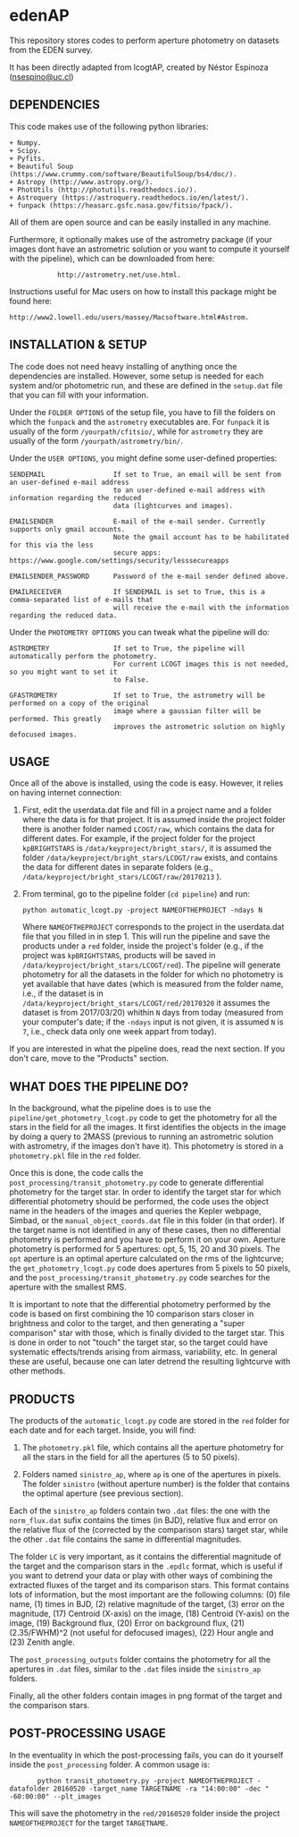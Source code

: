 # edenAP

This repository stores codes to perform aperture photometry on datasets from 
the EDEN survey. 

It has been directly adapted from lcogtAP, created by Néstor Espinoza (nsespino@uc.cl)

DEPENDENCIES
------------

This code makes use of the following python libraries:

    + Numpy.
    + Scipy.
    + Pyfits.
    + Beautiful Soup (https://www.crummy.com/software/BeautifulSoup/bs4/doc/).
    + Astropy (http://www.astropy.org/).
    + PhotUtils (http://photutils.readthedocs.io/).
    + Astroquery (https://astroquery.readthedocs.io/en/latest/).
    + funpack (https://heasarc.gsfc.nasa.gov/fitsio/fpack/).

All of them are open source and can be easily installed in any machine. 

Furthermore, it optionally makes use of the astrometry package (if your images 
dont have an astrometric solution or you want to compute it yourself with the pipeline), 
which can be downloaded from here: 

                http://astrometry.net/use.html. 

Instructions useful for Mac users on how to install this package might be 
found here: 

    http://www2.lowell.edu/users/massey/Macsoftware.html#Astrom. 

INSTALLATION & SETUP
--------------------

The code does not need heavy installing of anything once the dependencies are installed. However, 
some setup is needed for each system and/or photometric run, and these are defined in the `setup.dat` 
file that you can fill with your information.

Under the `FOLDER OPTIONS` of the setup file, you have to fill the folders on which the `funpack` and 
the `astrometry` executables are. For `funpack` it is usually of the form `/yourpath/cfitsio/`, while 
for `astrometry` they are usually of the form `/yourpath/astrometry/bin/`.

Under the `USER OPTIONS`, you might define some user-defined properties:

    SENDEMAIL                 If set to True, an email will be sent from an user-defined e-mail address 
                              to an user-defined e-mail address with information regarding the reduced 
                              data (lightcurves and images).

    EMAILSENDER               E-mail of the e-mail sender. Currently supports only gmail accounts. 
                              Note the gmail account has to be habilitated for this via the less 
                              secure apps: https://www.google.com/settings/security/lesssecureapps

    EMAILSENDER_PASSWORD      Password of the e-mail sender defined above.

    EMAILRECEIVER             If SENDEMAIL is set to True, this is a comma-separated list of e-mails that 
                              will receive the e-mail with the information regarding the reduced data.

Under the `PHOTOMETRY OPTIONS` you can tweak what the pipeline will do:

    ASTROMETRY                If set to True, the pipeline will automatically perform the photometry.
                              For current LCOGT images this is not needed, so you might want to set it 
                              to False.

    GFASTROMETRY              If set to True, the astrometry will be performed on a copy of the original 
                              image where a gaussian filter will be performed. This greatly 
                              improves the astrometric solution on highly defocused images.

USAGE
------------

Once all of the above is installed, using the code is easy. However, it relies 
on having internet connection:

 1. First, edit the userdata.dat file and fill in a project name and a folder 
    where the data is for that project. It is assumed inside the project 
    folder there is another folder named `LCOGT/raw`, which contains the data 
    for different dates. For example, if the project folder for the 
    project `kpBRIGHTSTARS` is `/data/keyproject/bright_stars/`, it is assumed 
    the folder `/data/keyproject/bright_stars/LCOGT/raw` exists, and contains 
    the data for different dates in separate folders (e.g., 
    `/data/keyproject/bright_stars/LCOGT/raw/20170213` ).

2. From terminal, go to the pipeline folder (`cd pipeline`) and run:

       python automatic_lcogt.py -project NAMEOFTHEPROJECT -ndays N

   Where `NAMEOFTHEPROJECT` corresponds to the project in the userdata.dat file 
   that you filled in in step 1. This will run the pipeline and save the products 
   under a `red` folder, inside the project's folder (e.g., if the project was 
   `kpBRIGHTSTARS`, products will be saved in `/data/keyproject/bright_stars/LCOGT/red`). 
   The pipeline will generate photometry for all the datasets in the folder for which no 
   photometry is yet available that have dates (which is measured from the folder name, 
   i.e., if the dataset is in `/data/keyproject/bright_stars/LCOGT/red/20170320` it assumes 
   the dataset is from 2017/03/20) whithin `N` days from today (measured from your 
   computer's date; if the `-ndays` input is not given, it is assumed `N` is `7`, i.e., 
   check data only one week appart from today).

If you are interested in what the pipeline does, read the next section. If you don't care, 
move to the "Products" section.

WHAT DOES THE PIPELINE DO?
---------------------------

In the background, what the pipeline does is to use the `pipeline/get_photometry_lcogt.py` 
code to get the photometry for all the stars in the field for all the images. It first 
identifies the objects in the image by doing a query to 2MASS (previous to running an 
astrometric solution with astrometry, if the images don't have it). This photometry is 
stored in a `photometry.pkl` file in the `red` folder.

Once this is done, the code calls the `post_processing/transit_photometry.py` code to generate 
differential photometry for the target star. In order to identify the target star for which 
differential photometry should be performed, the code uses the object name in the headers of 
the images and queries the Kepler webpage, Simbad, or the `manual_object_coords.dat` file in 
this folder (in that order). If the target name is not identified in any of these cases, then 
no differential photometry is performed and you have to perform it on your own. Aperture photometry 
is performed for 5 apertures: opt, 5, 15, 20 and 30 pixels. The `opt` aperture is an optimal aperture 
calculated on the rms of the lightcurve; the `get_photometry_lcogt.py` code does apertures from 5 
pixels to 50 pixels, and the `post_processing/transit_photometry.py` code searches for the aperture 
with the smallest RMS.

It is important to note that the differential photometry performed by the code is based on first 
combining the 10 comparison stars closer in brightness and color to the target, and then generating 
a "super comparison" star with those, which is finally divided to the target star. This is done 
in order to not "touch" the target star, so the target could have systematic effects/trends arising 
from airmass, variability, etc. In general these are useful, because one can later detrend the 
resulting lightcurve with other methods. 

PRODUCTS
--------

The products of the `automatic_lcogt.py` code are stored in the `red` folder for each date and for 
each target. Inside, you will find:

 1. The `photometry.pkl` file, which contains all the aperture photometry for all the stars in the field 
    for all the apertures (5 to 50 pixels).

 2. Folders named `sinistro_ap`, where `ap` is one of the apertures in pixels. The folder `sinistro` (without 
    aperture number) is the folder that contains the optimal aperture (see previous section).

Each of the `sinistro_ap` folders contain two `.dat` files: the one with the `norm_flux.dat` sufix contains the 
times (in BJD), relative flux and error on the relative flux of the (corrected by the comparison stars) target 
star, while the other `.dat` file contains the same in differential magnitudes. 

The folder `LC` is very important, as it contains the differential magnitude of the target and the comparison 
stars in the `.epdlc` format, which is useful if you want to detrend your data or play with other ways of combining 
the extracted fluxes of the target and its comparison stars. This format contains lots of information, but the most 
important are the following columns: (0) file name, (1) times in BJD, (2) relative magnitude of the target, (3) error 
on the magnitude, (17) Centroid (X-axis) on the image, (18) Centroid (Y-axis) on the image, (19) Background flux, (20) 
Error on background flux, (21) (2.35/FWHM)^2 (not useful for defocused images), (22) Hour angle and (23) Zenith angle.

The `post_processing_outputs` folder contains the photometry for all the apertures in `.dat` files, similar to the 
`.dat` files inside the `sinistro_ap` folders. 

Finally, all the other folders contain images in png format of the target and the comparison stars.


POST-PROCESSING USAGE
----------------------

In the eventuality in which the post-processing fails, you can do it yourself inside the `post_processing` folder. 
A common usage is:

           python transit_photometry.py -project NAMEOFTHEPROJECT -datafolder 20160520 -target_name TARGETNAME -ra "14:00:00" -dec " -60:00:00" --plt_images

This will save the photometry in the `red/20160520` folder inside the project `NAMEOFTHEPROJECT` for the target 
`TARGETNAME`.
